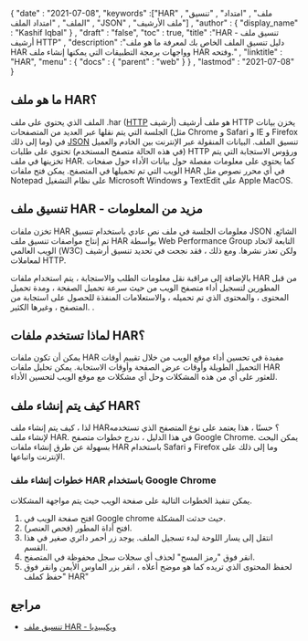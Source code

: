 {
  "date" : "2021-07-08",
  "keywords" :["HAR" , "ملف" , "امتداد" , "تنسيق الملف" , "امتداد الملف" , "JSON" , "ملف الأرشيف"] ,
  "author" : {
    "display_name" : "Kashif Iqbal"
} ,
  "draft" : "false",
  "toc" : true,
  "title" :"HAR - تنسيق ملف أرشيف HTTP" ,
  "description" :"دليل تنسيق الملف الخاص بك لمعرفة ما هو ملف HAR وواجهات برمجة التطبيقات التي يمكنها إنشاء ملف HAR وفتحه." ,
  "linktitle" : "HAR",
  "menu" : {
    "docs" : {
      "parent" : "web"
}
} ,
  "lastmod" : "2021-07-08"
}

## ما هو ملف HAR؟

الملف الذي يحتوي على ملف .har ([HTTP](/ar/web/http/) أرشيف) هو ملف أرشيف HTTP يخزن بيانات الجلسة التي يتم نقلها عبر العديد من المتصفحات (مثل Chrome و Safari و IE و Firefox وما إلى ذلك) في [JSON](/ar/web/json/) تنسيق الملف. البيانات المنقولة عبر الإنترنت بين الخادم والعميل (في هذه الحالة متصفح المستخدم) تحتوي على طلبات HTTP ورؤوس الاستجابة التي يتم تخزينها في ملف HAR. كما يحتوي على معلومات مفصلة حول بيانات الأداء حول صفحات الويب التي تم تحميلها في المتصفح. يمكن فتح ملفات HAR في أي محرر نصوص مثل Notepad على نظام التشغيل Microsoft Windows و TextEdit على Apple MacOS.

## تنسيق ملف HAR - مزيد من المعلومات

تخزن ملفات HAR معلومات الجلسة في ملف نص عادي باستخدام تنسيق JSON الشائع. تم إنتاج مواصفات تنسيق ملف HAR بواسطة Web Performance Group التابعة لاتحاد الويب العالمي (W3C) ولكن تعذر نشرها. ومع ذلك ، فقد نجحت في تحديد تنسيق أرشيف لمعاملات HTTP.

بالإضافة إلى مراقبة نقل معلومات الطلب والاستجابة ، يتم استخدام ملفات HAR من قبل المطورين لتسجيل أداء متصفح الويب من حيث سرعة تحميل الصفحة ، ومدة تحميل المحتوى ، والمحتوى الذي تم تحميله ، والاستعلامات المنفذة للحصول على استجابة من المتصفح ، وغيرها الكثير. .

## لماذا تستخدم ملفات HAR؟

يمكن أن تكون ملفات HAR مفيدة في تحسين أداء موقع الويب من خلال تقييم أوقات التحميل الطويلة وأوقات عرض الصفحة وأوقات الاستجابة. يمكن تحليل ملفات HAR للعثور على أي من هذه المشكلات وحل أي مشكلات مع موقع الويب لتحسين الأداء.

## كيف يتم إنشاء ملف HAR؟

لذا ، كيف يتم إنشاء ملف HAR؟ حسنًا ، هذا يعتمد على نوع المتصفح الذي تستخدمه لإنشاء ملف HAR. في هذا الدليل ، ندرج خطوات متصفح Google Chrome. يمكن البحث بسهولة عن طرق إنشاء ملفات HAR باستخدام Safari و Firefox وما إلى ذلك على الإنترنت واتباعها.

### خطوات إنشاء ملف HAR باستخدام Google Chrome

يمكن تنفيذ الخطوات التالية على صفحة الويب حيث يتم مواجهة المشكلات.

1. افتح صفحة الويب في Google chrome حيث حدثت المشكلة.
1. افتح أداة المطور (فحص العنصر).
1. انتقل إلى يسار اللوحة لبدء تسجيل الملف. يوجد زر أحمر دائري صغير في هذا القسم.
1. انقر فوق "رمز المسح" لحذف أي سجلات سجل محفوظة في المتصفح.
1. لحفظ المحتوى الذي تريده كما هو موضح أعلاه ، انقر بزر الماوس الأيمن وانقر فوق "حفظ كملف HAR"

## مراجع

* [تنسيق ملف HAR - ويكيبيديا](https://en.wikipedia.org/wiki/HAR_(file_format))


